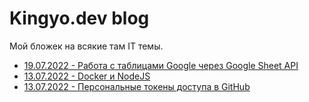 # Kingyo.dev blog

Мой бложек на всякие там IT темы.
- [19.07.2022 - Работа с таблицами Google через Google Sheet API](/pages/google_sheets_api.md)
- [13.07.2022 - Docker и NodeJS](/pages/docker-and-node-js.md)
- [13.07.2022 - Персональные токены доступа в GitHub](/pages/github-access-token.md)